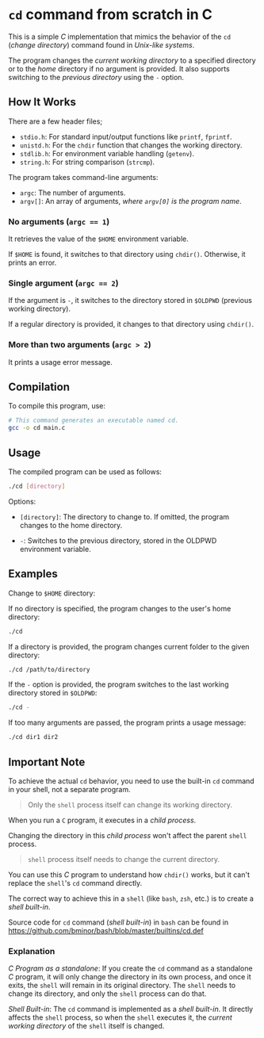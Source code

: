# `cd` command from scratch in C

This is a simple _C_ implementation that mimics the behavior of the `cd` (_change directory_) command found in _Unix-like systems_.

The program changes the _current working directory_ to a specified directory or to the _home_ directory if no argument is provided. It also supports switching to the _previous directory_ using the `-` option.

## How It Works

There are a few header files;

- `stdio.h`: For standard input/output functions like `printf`, `fprintf`.
- `unistd.h`: For the `chdir` function that changes the working directory.
- `stdlib.h`: For environment variable handling (`getenv`).
- `string.h`: For string comparison (`strcmp`).

The program takes command-line arguments:

- `argc`: The number of arguments.
- `argv[]`: An array of arguments, _where `argv[0]` is the program name_.

### No arguments (`argc == 1`)

It retrieves the value of the `$HOME` environment variable.

If `$HOME` is found, it switches to that directory using `chdir()`. Otherwise, it prints an error.

### Single argument (`argc == 2`)

If the argument is `-`, it switches to the directory stored in `$OLDPWD` (previous working directory).

If a regular directory is provided, it changes to that directory using `chdir()`.

### More than two arguments (`argc > 2`)

It prints a usage error message.

## Compilation

To compile this program, use:

```bash
# This command generates an executable named cd.
gcc -o cd main.c
```

## Usage

The compiled program can be used as follows:

```bash
./cd [directory]
```

Options:

- `[directory]`: The directory to change to. If omitted, the program changes to the home directory.

- `-`: Switches to the previous directory, stored in the OLDPWD environment variable.

## Examples

Change to `$HOME` directory:

If no directory is specified, the program changes to the user's home directory:

```bash
./cd
```

If a directory is provided, the program changes current folder to the given directory:

```bash
./cd /path/to/directory
```

If the `-` option is provided, the program switches to the last working directory stored in `$OLDPWD`:

```bash
./cd -
```

If too many arguments are passed, the program prints a usage message:

```bash
./cd dir1 dir2
```

## Important Note

To achieve the actual `cd` behavior, you need to use the built-in `cd` command in your shell, not a separate program.

> Only the `shell` process itself can change its working directory.

When you run a `C` program, it executes in a _child process_.

Changing the directory in this _child process_ won't affect the parent `shell` process.

> `shell` process itself needs to change the current directory.

You can use this _C_ program to understand how `chdir()` works, but it can't replace the `shell`'s `cd` command directly.

The correct way to achieve this in a `shell` (like `bash`, `zsh`, etc.) is to create a _shell built-in_.

Source code for `cd` command (_shell built-in_) in `bash` can be found in <https://github.com/bminor/bash/blob/master/builtins/cd.def>

### Explanation

_C Program as a standalone_: If you create the `cd` command as a standalone _C_ program, it will only change the directory in its own process, and once it exits, the `shell` will remain in its original directory. The `shell` needs to change its directory, and only the `shell` process can do that.

_Shell Built-in_: The `cd` command is implemented as a _shell built-in_. It directly affects the `shell` process, so when the `shell` executes it, the _current working directory_ of the `shell` itself is changed.
